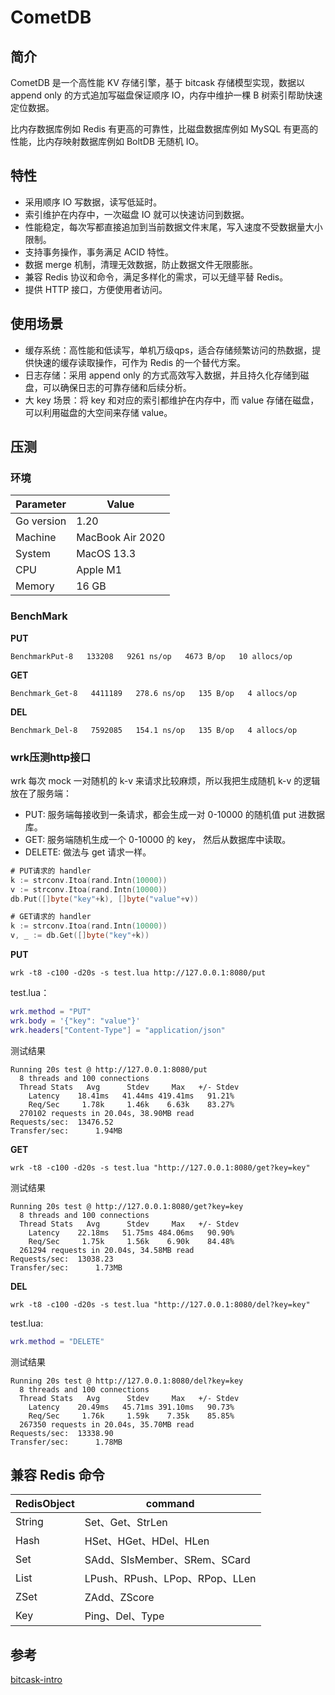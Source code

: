 # CometDB

## 简介

CometDB 是一个高性能 KV 存储引擎，基于 bitcask 存储模型实现，数据以 append only 的方式追加写磁盘保证顺序 IO，内存中维护一棵 B 树索引帮助快速定位数据。

比内存数据库例如 Redis 有更高的可靠性，比磁盘数据库例如 MySQL 有更高的性能，比内存映射数据库例如 BoltDB 无随机 IO。

## 特性

- 采用顺序 IO 写数据，读写低延时。
- 索引维护在内存中，一次磁盘 IO 就可以快速访问到数据。
- 性能稳定，每次写都直接追加到当前数据文件末尾，写入速度不受数据量大小限制。
- 支持事务操作，事务满足 ACID 特性。
- 数据 merge 机制，清理无效数据，防止数据文件无限膨胀。
- 兼容 Redis 协议和命令，满足多样化的需求，可以无缝平替 Redis。
- 提供 HTTP 接口，方便使用者访问。

## 使用场景

- 缓存系统：高性能和低读写，单机万级qps，适合存储频繁访问的热数据，提供快速的缓存读取操作，可作为 Redis 的一个替代方案。
- 日志存储：采用 append only 的方式高效写入数据，并且持久化存储到磁盘，可以确保日志的可靠存储和后续分析。
- 大 key 场景：将 key 和对应的索引都维护在内存中，而 value 存储在磁盘，可以利用磁盘的大空间来存储 value。

## 压测

### 环境

| Parameter  | Value            |
|------------|------------------|
| Go version | 1.20             |
| Machine    | MacBook Air 2020 |
| System     | MacOS 13.3       |
| CPU        | Apple M1         |
| Memory     | 16 GB            |

### BenchMark

**PUT**

```
BenchmarkPut-8   133208   9261 ns/op   4673 B/op   10 allocs/op
```

**GET**

```
Benchmark_Get-8   4411189   278.6 ns/op   135 B/op   4 allocs/op
```

**DEL**

```
Benchmark_Del-8   7592085   154.1 ns/op   135 B/op   4 allocs/op
```

### wrk压测http接口

wrk 每次 mock 一对随机的 k-v 来请求比较麻烦，所以我把生成随机 k-v 的逻辑放在了服务端：

- PUT: 服务端每接收到一条请求，都会生成一对 0-10000 的随机值 put 进数据库。
- GET: 服务端随机生成一个 0-10000 的 key， 然后从数据库中读取。
- DELETE: 做法与 get 请求一样。

```go
# PUT请求的 handler
k := strconv.Itoa(rand.Intn(10000))
v := strconv.Itoa(rand.Intn(10000))
db.Put([]byte("key"+k), []byte("value"+v))

# GET请求的 handler
k := strconv.Itoa(rand.Intn(10000))
v, _ := db.Get([]byte("key"+k))
```

**PUT**

```
wrk -t8 -c100 -d20s -s test.lua http://127.0.0.1:8080/put
```

test.lua：
```lua
wrk.method = "PUT"
wrk.body = '{"key": "value"}'
wrk.headers["Content-Type"] = "application/json"
```

测试结果
```
Running 20s test @ http://127.0.0.1:8080/put
  8 threads and 100 connections
  Thread Stats   Avg      Stdev     Max   +/- Stdev
    Latency    18.41ms   41.44ms 419.41ms   91.21%
    Req/Sec     1.78k     1.46k    6.63k    83.27%
  270102 requests in 20.04s, 38.90MB read
Requests/sec:  13476.52
Transfer/sec:      1.94MB
```

**GET**

```
wrk -t8 -c100 -d20s -s test.lua "http://127.0.0.1:8080/get?key=key"
```

测试结果
```
Running 20s test @ http://127.0.0.1:8080/get?key=key
  8 threads and 100 connections
  Thread Stats   Avg      Stdev     Max   +/- Stdev
    Latency    22.18ms   51.75ms 484.06ms   90.90%
    Req/Sec     1.75k     1.56k    6.90k    84.48%
  261294 requests in 20.04s, 34.58MB read
Requests/sec:  13038.23
Transfer/sec:      1.73MB
```

**DEL**

```
wrk -t8 -c100 -d20s -s test.lua "http://127.0.0.1:8080/del?key=key"
```

test.lua:
```lua
wrk.method = "DELETE"
```

测试结果
```
Running 20s test @ http://127.0.0.1:8080/del?key=key
  8 threads and 100 connections
  Thread Stats   Avg      Stdev     Max   +/- Stdev
    Latency    20.49ms   45.71ms 391.10ms   90.73%
    Req/Sec     1.76k     1.59k    7.35k    85.85%
  267350 requests in 20.04s, 35.70MB read
Requests/sec:  13338.90
Transfer/sec:      1.78MB
```

## 兼容 Redis 命令
| RedisObject | command     |
|-------------|-------------|
| String      | Set、Get、StrLen |
| Hash        | HSet、HGet、HDel、HLen |
| Set         | SAdd、SIsMember、SRem、SCard |
| List        | LPush、RPush、LPop、RPop、LLen |
| ZSet        | ZAdd、ZScore |
| Key         | Ping、Del、Type |

## 参考
[bitcask-intro](https://riak.com/assets/bitcask-intro.pdf)
